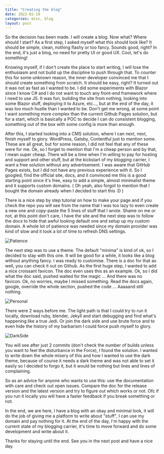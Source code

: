 ```yaml
---
title: "Creating the blog"
date: 2022-02-19
categories: misc, blog
layout: post
---
```

So the decision has been made. I will create a blog. Now what? Where should I start? 
As a first step, I asked myself what this should look like? It should be simple, clean, nothing flashy or too fancy. Sounds good, right? In the end, it's just a blog, no need for pretty UI or good UX. Cool, let's do something! 

Knowing myself, if I don't create the place to start writing, I will lose the enthusiasm and not build up the discipline to push through that.
To counter this for some unknown reason, the inner developer convinced me that I should create something from scratch. It should be easy, right? It turned out it was not as fast as I wanted to be. I did some experiments with Blazor since I know C# and I do not want to touch any front-end framework where I need to use JS. It was fun, building the site from nothing, looking into some Blazor stuff, deploying it to Azure, etc..., but at the end of the day, it was too much hustle than I wanted to be. Don't get me wrong, at some point I want something more complex than the current Github Pages solution, but for a start, which is basically a POC to decide I can do consistent blogging, something out of the box with some config is more than enough. 

After this, I started looking into a CMS solution, where I can next, next, finish myself to glory. WordPress, Gatsby, Contentful just to mention some. These are all great, but for some reason, I did not feel that any of these were for me. 
Ok, so I forget to mention that I'm a cheap person and by that, I mean super cheap. There will be a time when I'm willing to pay for hosting and support and other stuff, but at the kickstart of my blogging carrier, I want a free solution without any advertisement. 
I was aware that GitHub Pages exists, but I did not have any previous experience with it. So I googled, find the official site, docs, and it convinced me this is a good starting point since it's free, easy to add a simple, almost minimalist theme and it supports custom domains. ( Oh yeah, also forgot to mention that I bought the domain already when I decided to start this :D )

There is a nice step by step tutorial on how to make your page and if you check the repo you will see from the name that I was too lazy to even create a new one and copy-paste the 5 lines of stuff that I wrote. Shame on me or not, at this point don't care, I have the site and the next step was to follow the docs to hide that awful looking default one and setup up my custom domain. 
A whole lot of patience was needed since my domain provider was kind of slow and it took a lot of time to refresh DNS settings.

![Patience](https://memegenerator.net/img/instances/76951437/we-must-have-patience-but-we-hates-it.jpg)

The next step was to use a theme. The default "minima" is kind of ok, so I decided to stay with this one. It will be good for a while, it looks like a blog without anything fancy. I was ready to customise. There is a doc for that as well, you can check it out on Github. 
As the first huge step, I wanted to add a nice croissant favicon. The doc even uses this as an example. Ok, so I did what the doc said, pushed waited for the magic ... 
And there was no favicon. 
Ok, no worries, maybe I missed something. Read the docs again, google, override the whole <head> section, pushed the code ... Aaaaand still nothing. 

![Personal](https://i.imgflip.com/4h9zjn.png)

There were 2 ways before me. The light path is that I could try to run it locally, download ruby, blender, Jekyll and start debugging and find what's happening like a true Jedi.
Or join the dark side and use brute force and to even hide the history of my barbarism I could force push myself to glory.

![DarkSide](https://insidethemagic.net/wp-content/uploads/2021/02/Screen-Shot-2021-02-05-at-6.50.24-PM.png)

You will see after just 2 commits (don't check the number of builds unless you want to feel the disturbance in the Force), I found the solution. I wanted to write down the whole misery of this and how I wanted to use the dark theme, because of course it needs a dark theme and was not able to set it easily so I decided to forgo it, but it would be nothing but lines and lines of complaining. 

So as an advice for anyone who wants to use this: use the documentation with care and check out open issues. Compare the doc for the release version and the latest version and try to figure out which works or not. Ofc if you run it locally you will have a faster feedback if you break something or not. 

In the end, we are here, I have a blog with an okay and minimal look, it will do the job of giving me a platform to write about "stuff", I can use my domain and pay nothing for it. At the end of the day, I'm happy with the current state of my blogging carrier, it's time to move forward and do some development and write about it. 

Thanks for staying until the end. 
See you in the next post and have a nice day.